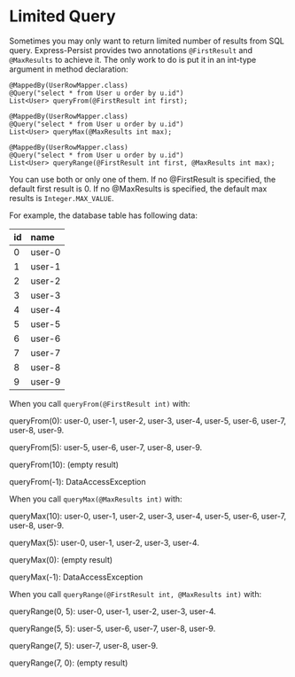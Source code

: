 # Limited Query #

Sometimes you may only want to return limited number of results from SQL query.
Express-Persist provides two annotations `@FirstResult` and `@MaxResults` to
achieve it. The only work to do is put it in an int-type argument in method
declaration:

```
@MappedBy(UserRowMapper.class)
@Query("select * from User u order by u.id")
List<User> queryFrom(@FirstResult int first);

@MappedBy(UserRowMapper.class)
@Query("select * from User u order by u.id")
List<User> queryMax(@MaxResults int max);

@MappedBy(UserRowMapper.class)
@Query("select * from User u order by u.id")
List<User> queryRange(@FirstResult int first, @MaxResults int max);
```

You can use both or only one of them. If no @FirstResult is specified, the
default first result is 0. If no @MaxResults is specified, the default max
results is `Integer.MAX_VALUE`.

For example, the database table has following data:

| **id** | **name** |
|:-------|:---------|
| 0      | user-0   |
| 1      | user-1   |
| 2      | user-2   |
| 3      | user-3   |
| 4      | user-4   |
| 5      | user-5   |
| 6      | user-6   |
| 7      | user-7   |
| 8      | user-8   |
| 9      | user-9   |

When you call `queryFrom(@FirstResult int)` with:

queryFrom(0): user-0, user-1, user-2, user-3, user-4, user-5, user-6, user-7, user-8, user-9.

queryFrom(5): user-5, user-6, user-7, user-8, user-9.

queryFrom(10): (empty result)

queryFrom(-1): DataAccessException

When you call `queryMax(@MaxResults int)` with:

queryMax(10): user-0, user-1, user-2, user-3, user-4, user-5, user-6, user-7, user-8, user-9.

queryMax(5): user-0, user-1, user-2, user-3, user-4.

queryMax(0): (empty result)

queryMax(-1): DataAccessException

When you call `queryRange(@FirstResult int, @MaxResults int)` with:

queryRange(0, 5): user-0, user-1, user-2, user-3, user-4.

queryRange(5, 5): user-5, user-6, user-7, user-8, user-9.

queryRange(7, 5): user-7, user-8, user-9.

queryRange(7, 0): (empty result)